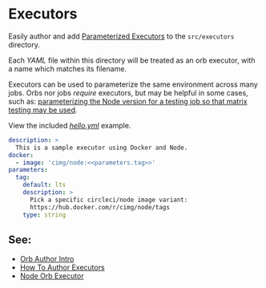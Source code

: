 # Executors

Easily author and add [Parameterized Executors](https://circleci.com/docs/2.0/reusing-config/#executors) to the `src/executors` directory.

Each _YAML_ file within this directory will be treated as an orb executor, with a name which matches its filename.

Executors can be used to parameterize the same environment across many jobs. Orbs nor jobs _require_ executors, but may be helpful in some cases, such as: [parameterizing the Node version for a testing job so that matrix testing may be used](https://circleci.com/orbs/registry/orb/circleci/node#usage-run_matrix_testing).

View the included _[hello.yml](./hello.yml)_ example.


```yaml
description: >
  This is a sample executor using Docker and Node.
docker:
  - image: 'cimg/node:<<parameters.tag>>'
parameters:
  tag:
    default: lts
    description: >
      Pick a specific circleci/node image variant:
      https://hub.docker.com/r/cimg/node/tags
    type: string
```

## See:
 - [Orb Author Intro](https://circleci.com/docs/2.0/orb-author-intro/#section=configuration)
 - [How To Author Executors](https://circleci.com/docs/2.0/reusing-config/#authoring-reusable-executors)
 - [Node Orb Executor](https://github.com/CircleCI-Public/node-orb/blob/master/src/executors/default.yml)